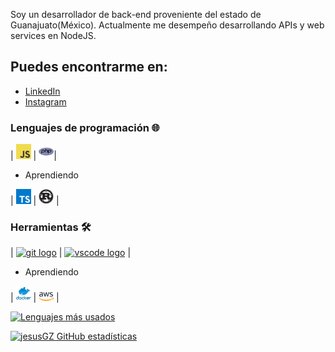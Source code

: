 <!--
**jesusGZ/jesusGZ** is a ✨ _special_ ✨ repository because its `README.md` (this file) appears on your GitHub profile.

Here are some ideas to get you started:

- 🔭 I’m currently working on ...
- 🌱 I’m currently learning ...
- 👯 I’m looking to collaborate on ...
- 🤔 I’m looking for help with ...
- 💬 Ask me about ...
- 📫 How to reach me: ...
- 😄 Pronouns: ...
- ⚡ Fun fact: ...
-->

 Soy un desarrollador de back-end proveniente del estado de Guanajuato(México). Actualmente me desempeño desarrollando APIs y web services en NodeJS.

## Puedes encontrarme en:

- [LinkedIn](https://www.linkedin.com/in/jesús-antonio-garcía-zurita-85b3941a9)
- [Instagram](https://www.instagram.com/jesus.gr.zr/)

### Lenguajes de programación 🌐

| [<img src="https://raw.githubusercontent.com/github/explore/80688e429a7d4ef2fca1e82350fe8e3517d3494d/topics/javascript/javascript.png" alt="js logo" width="24">](https://developer.mozilla.org/en-US/docs/Web/JavaScript) |  [<img src="https://raw.githubusercontent.com/github/explore/80688e429a7d4ef2fca1e82350fe8e3517d3494d/topics/php/php.png" alt="php logo" width="24">](https://www.php.net/)|

- Aprendiendo

| [<img src="https://raw.githubusercontent.com/github/explore/80688e429a7d4ef2fca1e82350fe8e3517d3494d/topics/typescript/typescript.png" alt="ts logo" width="24">](https://www.typescriptlang.org/) | [<img src="https://raw.githubusercontent.com/github/explore/80688e429a7d4ef2fca1e82350fe8e3517d3494d/topics/rust/rust.png" alt="ts logo" width="24">](https://www.rust-lang.org/) |

### Herramientas 🛠️

| [<img src="https://raw.githubusercontent.com/Delta456/Delta456/master/img/git.png" alt="git logo" width="24">](https://git-scm.com/) | [<img src="https://raw.githubusercontent.com/Delta456/Delta456/master/img/vscode.png" alt="vscode logo" width="24">](https://code.visualstudio.com/) |

- Aprendiendo

| [<img src="https://raw.githubusercontent.com/github/explore/80688e429a7d4ef2fca1e82350fe8e3517d3494d/topics/docker/docker.png" alt="docker logo" width="24">](https://www.docker.com/) | [<img src="https://raw.githubusercontent.com/Delta456/Delta456/master/img/aws.png" alt="aws logo" width="24">](https://aws.amazon.com/) | 

[![Lenguajes más usados](https://github-readme-stats.vercel.app/api/top-langs/?username=jesusGZ&layout=compact)](https://github.com/jesusGZ/github-readme-stats)

[![jesusGZ GitHub estadísticas](https://github-readme-stats.vercel.app/api?username=jesusGZ&theme=tokyonight)](https://github.com/jesusGZ/github-readme-stats)
